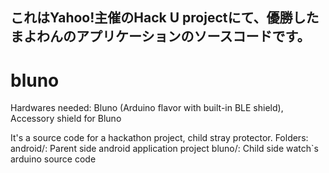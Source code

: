 これはYahoo!主催のHack U projectにて、優勝したまよわんのアプリケーションのソースコードです。
----------

bluno
=====

Hardwares needed: Bluno (Arduino flavor with built-in BLE shield), Accessory shield for Bluno

It's a source code for a hackathon project, child stray protector.
Folders:
android/: Parent side android application project
bluno/: Child side watch`s arduino source code
